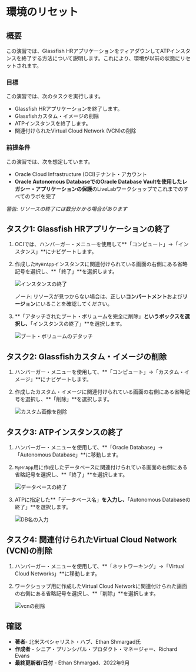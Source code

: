 # 環境のリセット

## 概要

この演習では、Glassfish HRアプリケーションをティアダウンしてATPインスタンスを終了する方法について説明します。これにより、環境が以前の状態にリセットされます。

### 目標

この演習では、次のタスクを実行します。

*   Glassfish HRアプリケーションを終了します。
*   Glassfishカスタム・イメージの削除
*   ATPインスタンスを終了します。
*   関連付けられたVirtual Cloud Network (VCN)の削除

### 前提条件

この演習では、次を想定しています。

*   Oracle Cloud Infrastructure (OCI)テナント・アカウント
*   **Oracle Autonomous DatabaseでのOracle Database Vaultを使用したレガシー・アプリケーションの保護**のLiveLabワークショップでこれまでのすべてのラボを完了

_警告: リソースの終了には数分かかる場合があります_

## タスク1: Glassfish HRアプリケーションの終了

1.  OCIでは、ハンバーガー・メニューを使用して**「コンピュート」→「インスタンス」**にナビゲートします。
    
2.  作成した`MyHrApp`インスタンスに関連付けられている画面の右側にある省略記号を選択し、**「終了」**を選択します。
    
    ![インスタンスの終了](images/terminate-instance.png)
    
    _ノート_: リソースが見つからない場合は、正しい**コンパートメント**および**リージョン**にいることを確認してください。
    
3.  **「アタッチされたブート・ボリュームを完全に削除」**というボックスを選択し、**「インスタンスの終了」**を選択します。
    
    ![ブート・ボリュームのデタッチ](images/detach-boot.png)
    

## タスク2: Glassfishカスタム・イメージの削除

1.  ハンバーガー・メニューを使用して、**「コンピュート」→「カスタム・イメージ」**にナビゲートします。
    
2.  作成したカスタム・イメージに関連付けられている画面の右側にある省略記号を選択し、**「削除」**を選択します。
    
    ![カスタム画像を削除](images/delete-image.png)
    

## タスク3: ATPインスタンスの終了

1.  ハンバーガー・メニューを使用して、**「Oracle Database」→「Autonomous Database」**に移動します。
    
2.  `MyHrApp`用に作成したデータベースに関連付けられている画面の右側にある省略記号を選択し、**「終了」**を選択します。
    
    ![データベースの終了](images/terminate-db.png)
    
3.  ATPに指定した**「データベース名」**を入力し、**「Autonomous Databaseの終了」**を選択します。
    
    ![DB名の入力](images/db-name.png)
    

## タスク4: 関連付けられたVirtual Cloud Network (VCN)の削除

1.  ハンバーガー・メニューを使用して、**「ネットワーキング」→「Virtual Cloud Networks」**に移動します。
    
2.  ワークショップ用に作成したVirtual Cloud Networkに関連付けられた画面の右側にある省略記号を選択し、**「削除」**を選択します。
    
    ![vcnの削除](images/delete-vcn.png)
    

## 確認

*   **著者**\- 北米スペシャリスト・ハブ、Ethan Shmargad氏
*   **作成者** - シニア・プリンシパル・プロダクト・マネージャー、Richard Evans
*   **最終更新者/日付** - Ethan Shmargad、2022年9月